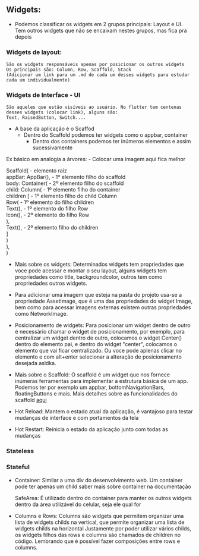 ## Widgets: 
- Podemos classificar os widgets em 2 grupos principais: Layout e UI. Tem outros widgets que 
não se encaixam nestes grupos, mas fica pra depois

### Widgets de layout: 
    São os widgets responsáveis apenas por posicionar os outros widgets
    Os principais são: Column, Row, Scaffold, Stack 
    (Adicionar um link para um .md de cada um desses widgets para estudar cada um individualmente)

### Widgets de Interface - UI
    São aqueles que estão visíveis ao usuário. No flutter tem centenas desses widgets (colocar link), alguns são:
    Text, RaisedButton, Switch....

- A base da aplicação é o Scaffod
    - Dentro do Scaffold podemos ter widgets como o appbar, container
        - Dentro dos containers podemos ter inúmeros elementos e assim sucessivamente


Ex básico em analogia a árvores: - Colocar uma imagem aqui fica melhor

Scaffold( - elemento raiz
    <br>appBar: AppBar(), - 1º elemento filho do scaffold
    <br>body: Container( - 2º elemento filho do scaffold
        <br>child: Column( - 1º elemento filho do container
            <br>children [ - 1º elemento filho do child Column
                <br>Row( - 1º elemento do filho children
                    <br>    Text(), - 1º elemento do filho Row
                    <br>    Icon(), - 2º elemento do filho Row
                <br>),
                <br>Text(), - 2º elemento filho do children
            <br>]
        <br>)
    <br>),
<br>)


- Mais sobre os widgets: 
    Determinados widgets tem propriedades que voce pode acessar e montar o seu layout,
    alguns widgets tem propriedades como title, backgroundcolor, outros tem como propriedades outros widgets.

- Para adicionar uma imagem que esteja na pasta do projeto usa-se a propriedade AssetImage, que é uma
    das propriedades do widget Image, bem como para acessar imagens externas existem outras propriedades como NetworkImage.

- Posicionamento de widgets:
    Para posicionar um widget dentro de outro é necessário chamar o widget de posicionamento, por exemplo, para centralizar um widget dentro de outro, colocamos o widget Center() dentro do elemento pai, e dentro do widget "center", colocamos o elemento que vai ficar centralizado. Ou voce pode aplenas clicar no elemento e com alt+enter selecionar a alteração de posicionamento desejada asldka.

- Mais sobre o Scaffold: O scaffold é um widget que nos fornece inúmeras ferramentas para implementar a estrutura básica de um app. Podemos ter por exemplo um appbar, bottomNavigationBars, floatingButtons e mais. Mais detalhes sobre as funcionalidades do scaffold [aqui](https://medium.com/flutterdevs/know-your-widgets-scaffold-in-flutter-292b8bc1281)

- Hot Reload:
    Mantem o estado atual da aplicação, é vantajoso para testar mudanças de interface e com
    portamentos da tela

- Hot Restart: 
    Reinicia o estado da aplicação junto com todas as mudanças


### Stateless


### Stateful

- Container: 
    Similar a uma div do desenvolvimento web.
    Um container pode ter apenas um child
    saber mais sobre container na documentação

    SafeArea: É utilizado dentro do container para manter os outros widgets dentro da área 
    utilizável do celular, seja ele qual for

- Columns e Rows: 
    Columns são widgets que permitem organizar uma lista de widgets childs na vertical, que permite organizar uma lista de widgets childs na horizontal
    Justamente por poder utilizar vários childs, os widgets filhos das rows e columns são chamados de children no código.
    Lembrando que é possível fazer composições entre rows e columns.
 
